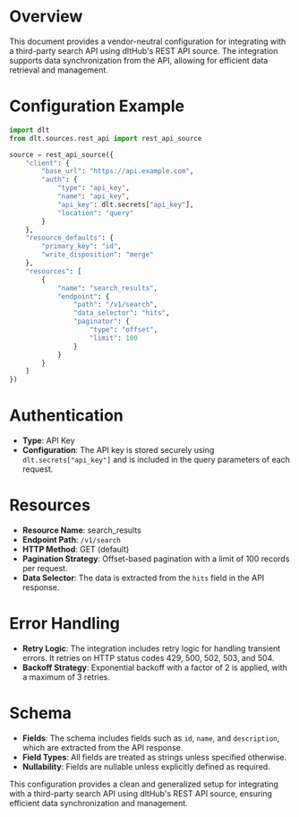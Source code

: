 # Overview

This document provides a vendor-neutral configuration for integrating with a third-party search API using dltHub's REST API source. The integration supports data synchronization from the API, allowing for efficient data retrieval and management.

# Configuration Example

```python
import dlt
from dlt.sources.rest_api import rest_api_source

source = rest_api_source({
    "client": {
        "base_url": "https://api.example.com",
        "auth": {
            "type": "api_key",
            "name": "api_key",
            "api_key": dlt.secrets["api_key"],
            "location": "query"
        }
    },
    "resource_defaults": {
        "primary_key": "id",
        "write_disposition": "merge"
    },
    "resources": [
        {
            "name": "search_results",
            "endpoint": {
                "path": "/v1/search",
                "data_selector": "hits",
                "paginator": {
                    "type": "offset",
                    "limit": 100
                }
            }
        }
    ]
})
```

# Authentication

- **Type**: API Key
- **Configuration**: The API key is stored securely using `dlt.secrets["api_key"]` and is included in the query parameters of each request.

# Resources

- **Resource Name**: search_results
- **Endpoint Path**: `/v1/search`
- **HTTP Method**: GET (default)
- **Pagination Strategy**: Offset-based pagination with a limit of 100 records per request.
- **Data Selector**: The data is extracted from the `hits` field in the API response.

# Error Handling

- **Retry Logic**: The integration includes retry logic for handling transient errors. It retries on HTTP status codes 429, 500, 502, 503, and 504.
- **Backoff Strategy**: Exponential backoff with a factor of 2 is applied, with a maximum of 3 retries.

# Schema

- **Fields**: The schema includes fields such as `id`, `name`, and `description`, which are extracted from the API response.
- **Field Types**: All fields are treated as strings unless specified otherwise.
- **Nullability**: Fields are nullable unless explicitly defined as required.

This configuration provides a clean and generalized setup for integrating with a third-party search API using dltHub's REST API source, ensuring efficient data synchronization and management.
